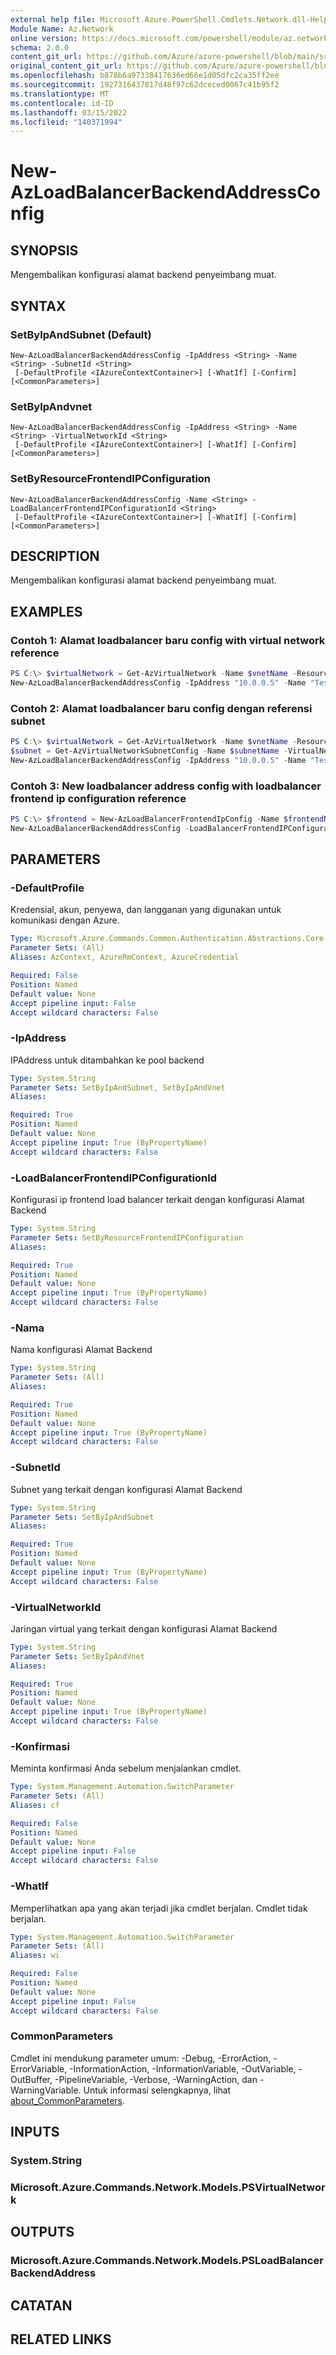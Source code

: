 ```yaml
---
external help file: Microsoft.Azure.PowerShell.Cmdlets.Network.dll-Help.xml
Module Name: Az.Network
online version: https://docs.microsoft.com/powershell/module/az.network/new-azloadbalancerbackendaddressconfig
schema: 2.0.0
content_git_url: https://github.com/Azure/azure-powershell/blob/main/src/Network/Network/help/New-AzLoadBalancerBackendAddressConfig.md
original_content_git_url: https://github.com/Azure/azure-powershell/blob/main/src/Network/Network/help/New-AzLoadBalancerBackendAddressConfig.md
ms.openlocfilehash: b878b6a97338417636ed66e1d05dfc2ca35ff2ee
ms.sourcegitcommit: 1927316437817d48f97c62dceced0067c41b95f2
ms.translationtype: MT
ms.contentlocale: id-ID
ms.lasthandoff: 03/15/2022
ms.locfileid: "140371994"
---
```

# New-AzLoadBalancerBackendAddressConfig

## SYNOPSIS
Mengembalikan konfigurasi alamat backend penyeimbang muat. 

## SYNTAX

### SetByIpAndSubnet (Default)
```
New-AzLoadBalancerBackendAddressConfig -IpAddress <String> -Name <String> -SubnetId <String>
 [-DefaultProfile <IAzureContextContainer>] [-WhatIf] [-Confirm] [<CommonParameters>]
```

### SetByIpAndvnet
```
New-AzLoadBalancerBackendAddressConfig -IpAddress <String> -Name <String> -VirtualNetworkId <String>
 [-DefaultProfile <IAzureContextContainer>] [-WhatIf] [-Confirm] [<CommonParameters>]
```

### SetByResourceFrontendIPConfiguration
```
New-AzLoadBalancerBackendAddressConfig -Name <String> -LoadBalancerFrontendIPConfigurationId <String>
 [-DefaultProfile <IAzureContextContainer>] [-WhatIf] [-Confirm] [<CommonParameters>]
```

## DESCRIPTION
Mengembalikan konfigurasi alamat backend penyeimbang muat. 

## EXAMPLES

### Contoh 1: Alamat loadbalancer baru config with virtual network reference
```powershell
PS C:\> $virtualNetwork = Get-AzVirtualNetwork -Name $vnetName -ResourceGroupName $resourceGroup
New-AzLoadBalancerBackendAddressConfig -IpAddress "10.0.0.5" -Name "TestVNetRef" -VirtualNetworkId $virtualNetwork.Id
```
### Contoh 2: Alamat loadbalancer baru config dengan referensi subnet
```powershell
PS C:\> $virtualNetwork = Get-AzVirtualNetwork -Name $vnetName -ResourceGroupName $resourceGroup
$subnet = Get-AzVirtualNetworkSubnetConfig -Name $subnetName -VirtualNetwork $virtualNetwork
New-AzLoadBalancerBackendAddressConfig -IpAddress "10.0.0.5" -Name "TestVNetRef" -SubnetId $subnet.Id
```

### Contoh 3: New loadbalancer address config with loadbalancer frontend ip configuration reference
```powershell
PS C:\> $frontend = New-AzLoadBalancerFrontendIpConfig -Name $frontendName -PublicIpAddress $publicip
New-AzLoadBalancerBackendAddressConfig -LoadBalancerFrontendIPConfigurationId $frontend.Id -Name "TestLBFERef"
```

## PARAMETERS

### -DefaultProfile
Kredensial, akun, penyewa, dan langganan yang digunakan untuk komunikasi dengan Azure.

```yaml
Type: Microsoft.Azure.Commands.Common.Authentication.Abstractions.Core.IAzureContextContainer
Parameter Sets: (All)
Aliases: AzContext, AzureRmContext, AzureCredential

Required: False
Position: Named
Default value: None
Accept pipeline input: False
Accept wildcard characters: False
```

### -IpAddress
IPAddress untuk ditambahkan ke pool backend

```yaml
Type: System.String
Parameter Sets: SetByIpAndSubnet, SetByIpAndVnet
Aliases:

Required: True
Position: Named
Default value: None
Accept pipeline input: True (ByPropertyName)
Accept wildcard characters: False
```

### -LoadBalancerFrontendIPConfigurationId
Konfigurasi ip frontend load balancer terkait dengan konfigurasi Alamat Backend

```yaml
Type: System.String
Parameter Sets: SetByResourceFrontendIPConfiguration
Aliases:

Required: True
Position: Named
Default value: None
Accept pipeline input: True (ByPropertyName)
Accept wildcard characters: False
```

### -Nama
Nama konfigurasi Alamat Backend

```yaml
Type: System.String
Parameter Sets: (All)
Aliases:

Required: True
Position: Named
Default value: None
Accept pipeline input: True (ByPropertyName)
Accept wildcard characters: False
```

### -SubnetId
Subnet yang terkait dengan konfigurasi Alamat Backend

```yaml
Type: System.String
Parameter Sets: SetByIpAndSubnet
Aliases:

Required: True
Position: Named
Default value: None
Accept pipeline input: True (ByPropertyName)
Accept wildcard characters: False
```

### -VirtualNetworkId
Jaringan virtual yang terkait dengan konfigurasi Alamat Backend

```yaml
Type: System.String
Parameter Sets: SetByIpAndVnet
Aliases:

Required: True
Position: Named
Default value: None
Accept pipeline input: True (ByPropertyName)
Accept wildcard characters: False
```

### -Konfirmasi
Meminta konfirmasi Anda sebelum menjalankan cmdlet.

```yaml
Type: System.Management.Automation.SwitchParameter
Parameter Sets: (All)
Aliases: cf

Required: False
Position: Named
Default value: None
Accept pipeline input: False
Accept wildcard characters: False
```

### -WhatIf
Memperlihatkan apa yang akan terjadi jika cmdlet berjalan. Cmdlet tidak berjalan.

```yaml
Type: System.Management.Automation.SwitchParameter
Parameter Sets: (All)
Aliases: wi

Required: False
Position: Named
Default value: None
Accept pipeline input: False
Accept wildcard characters: False
```

### CommonParameters
Cmdlet ini mendukung parameter umum: -Debug, -ErrorAction, -ErrorVariable, -InformationAction, -InformationVariable, -OutVariable, -OutBuffer, -PipelineVariable, -Verbose, -WarningAction, dan -WarningVariable. Untuk informasi selengkapnya, lihat [about_CommonParameters](http://go.microsoft.com/fwlink/?LinkID=113216).

## INPUTS

### System.String

### Microsoft.Azure.Commands.Network.Models.PSVirtualNetwork

## OUTPUTS

### Microsoft.Azure.Commands.Network.Models.PSLoadBalancerBackendAddress

## CATATAN

## RELATED LINKS
